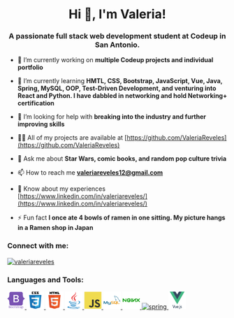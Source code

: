 <h1 align="center">Hi 👋, I'm Valeria!</h1>
<h3 align="center">A passionate full stack web development student at Codeup in San Antonio.</h3>

- 🔭 I’m currently working on **multiple Codeup projects and individual portfolio**

- 🌱 I’m currently learning **HMTL, CSS, Bootstrap, JavaScript, Vue, Java, Spring, MySQL, OOP, Test-Driven Development, and venturing into React and Python. I have dabbled in networking and hold Networking+ certification**

- 🤝 I’m looking for help with **breaking into the industry and further improving skills**

- 👨‍💻 All of my projects are available at [https://github.com/ValeriaReveles](https://github.com/ValeriaReveles)

- 💬 Ask me about **Star Wars, comic books, and random pop culture trivia**

- 📫 How to reach me **valeriareveles12@gmail.com**

- 📄 Know about my experiences [https://www.linkedin.com/in/valeriareveles/](https://www.linkedin.com/in/valeriareveles/)

- ⚡ Fun fact **I once ate 4 bowls of ramen in one sitting. My picture hangs in a Ramen shop in Japan**

<h3 align="left">Connect with me:</h3>
<p align="left">
<a href="https://linkedin.com/in/valeriareveles" target="blank"><img align="center" src="https://raw.githubusercontent.com/rahuldkjain/github-profile-readme-generator/master/src/images/icons/Social/linked-in-alt.svg" alt="valeriareveles" height="30" width="40" /></a>
</p>

<h3 align="left">Languages and Tools:</h3>
<p align="left"> <a href="https://getbootstrap.com" target="_blank" rel="noreferrer"> <img src="https://raw.githubusercontent.com/devicons/devicon/master/icons/bootstrap/bootstrap-plain-wordmark.svg" alt="bootstrap" width="40" height="40"/> </a> <a href="https://www.w3schools.com/css/" target="_blank" rel="noreferrer"> <img src="https://raw.githubusercontent.com/devicons/devicon/master/icons/css3/css3-original-wordmark.svg" alt="css3" width="40" height="40"/> </a> <a href="https://www.w3.org/html/" target="_blank" rel="noreferrer"> <img src="https://raw.githubusercontent.com/devicons/devicon/master/icons/html5/html5-original-wordmark.svg" alt="html5" width="40" height="40"/> </a> <a href="https://www.java.com" target="_blank" rel="noreferrer"> <img src="https://raw.githubusercontent.com/devicons/devicon/master/icons/java/java-original.svg" alt="java" width="40" height="40"/> </a> <a href="https://developer.mozilla.org/en-US/docs/Web/JavaScript" target="_blank" rel="noreferrer"> <img src="https://raw.githubusercontent.com/devicons/devicon/master/icons/javascript/javascript-original.svg" alt="javascript" width="40" height="40"/> </a> <a href="https://www.mysql.com/" target="_blank" rel="noreferrer"> <img src="https://raw.githubusercontent.com/devicons/devicon/master/icons/mysql/mysql-original-wordmark.svg" alt="mysql" width="40" height="40"/> </a> <a href="https://www.nginx.com" target="_blank" rel="noreferrer"> <img src="https://raw.githubusercontent.com/devicons/devicon/master/icons/nginx/nginx-original.svg" alt="nginx" width="40" height="40"/> </a> <a href="https://spring.io/" target="_blank" rel="noreferrer"> <img src="https://www.vectorlogo.zone/logos/springio/springio-icon.svg" alt="spring" width="40" height="40"/> </a> <a href="https://vuejs.org/" target="_blank" rel="noreferrer"> <img src="https://raw.githubusercontent.com/devicons/devicon/master/icons/vuejs/vuejs-original-wordmark.svg" alt="vuejs" width="40" height="40"/> </a> </p>
